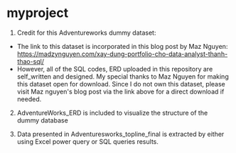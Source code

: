 # myproject

1. Credit for  this Adventureworks dummy dataset:
- The link to this dataset is incorporated in this blog post by Maz Nguyen:
https://madzynguyen.com/xay-dung-portfolio-cho-data-analyst-thanh-thao-sql/
- However, all of the SQL codes, ERD uploaded in this repository are self_written and designed. My special thanks to Maz Nguyen for making this dataset open for download.
  Since I do not own this dataset, please visit Maz nguyen's blog post via the link above for a direct download if needed.
  
2. AdventureWorks_ERD is included to visualize the structure of the dummy database 

3. Data presented in Adventuresworks_topline_final is extracted by either using Excel power query or SQL queries results.
 
